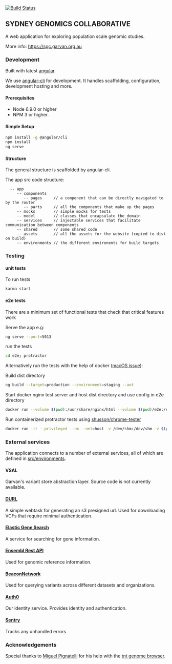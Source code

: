 [![Build Status](https://travis-ci.org/shusson/sgc.svg?branch=master)](https://travis-ci.org/shusson/sgc)

## SYDNEY GENOMICS COLLABORATIVE

A web application for exploring population scale genomic studies.

More info: https://sgc.garvan.org.au 

### Development
Built with latest [angular](https://github.com/angular/angular).

We use [angular-cli](https://github.com/angular/angular-cli) for
development. It handles scaffolding, configuration, development hosting 
and more.

#### Prerequisites

 - Node 6.9.0 or higher
 - NPM 3 or higher.

#### Simple Setup

```bash
npm install -g @angular/cli
npm install
ng serve
```

#### Structure
The general structure is scaffolded by angular-cli.

The app src code structure:

```
  -- app
     -- components
        -- pages     // a component that can be directly navigated to by the router
        -- parts     // all the components that make up the pages
     -- mocks        // simple mocks for tests
     -- model        // classes that encapsulate the domain
     -- services     // injectable services that facilitate communication between components
     -- shared       // some shared code
     -- assets       // all the assets for the website (copied to dist on build)
     -- environments // the different environents for build targets
```

### Testing

#### unit tests

To run tests
```bash
karma start
```
  
#### e2e tests
 
There are a minimum set of functional tests that check that critical 
features work

Serve the app e.g:
```bash
ng serve --port=5013
```
run the tests
```bash
cd e2e; protractor
```

Alternatively run the tests with the help of docker ([macOS issue](https://forums.docker.com/t/access-host-not-vm-from-inside-container/11747/10)):

 Build dist directory
 ```bash
 ng build --target=production --environment=staging --aot
 ```

 Start docker nginx test server and host dist directory and use config in e2e directory
 ```bash
 docker run --volume $(pwd):/usr/share/nginx/html --volume $(pwd)/e2e:/etc/nginx --detach --name sgc -p 5013:80 nginx:latest
 ```

 Run containerized protractor tests using [shusson/chrome-tester](https://github.com/shusson/docker-chrome-headless) 
 ```bash
 docker run -it --privileged --rm --net=host -v /dev/shm:/dev/shm -v $(pwd)/e2e:/tests shusson/chrome-tester protractor
 ```

### External services
The application connects to a number of external services, 
all of which are defined in [src/environments](src/environments). 
   
#### VSAL
Garvan's variant store abstraction layer. Source code is not currently 
available.

#### [DURL](https://github.com/shusson/durl)
A simple webtask for generating an s3 presigned url. 
Used for downloading VCFs that require minimal authentication.
 
#### [Elastic Gene Search](https://github.com/shusson/genesearch)
A service for searching for gene information.

#### [Ensembl Rest API](http://rest.ensembl.org/)
Used for genomic reference information.

#### [BeaconNetwork](https://beacon-network.org/)
Used for querying variants across different datasets and organizations.

#### [Auth0](https://auth0.com/)
Our identity service. Provides identity and authentication.

#### [Sentry](https://sentry.io/)
Tracks any unhandled errors

### Acknowledgements
Special thanks to [Miguel Pignatelli](https://github.com/emepyc) 
for his help with the [tnt genome browser](https://github.com/tntvis/tnt.genome).
